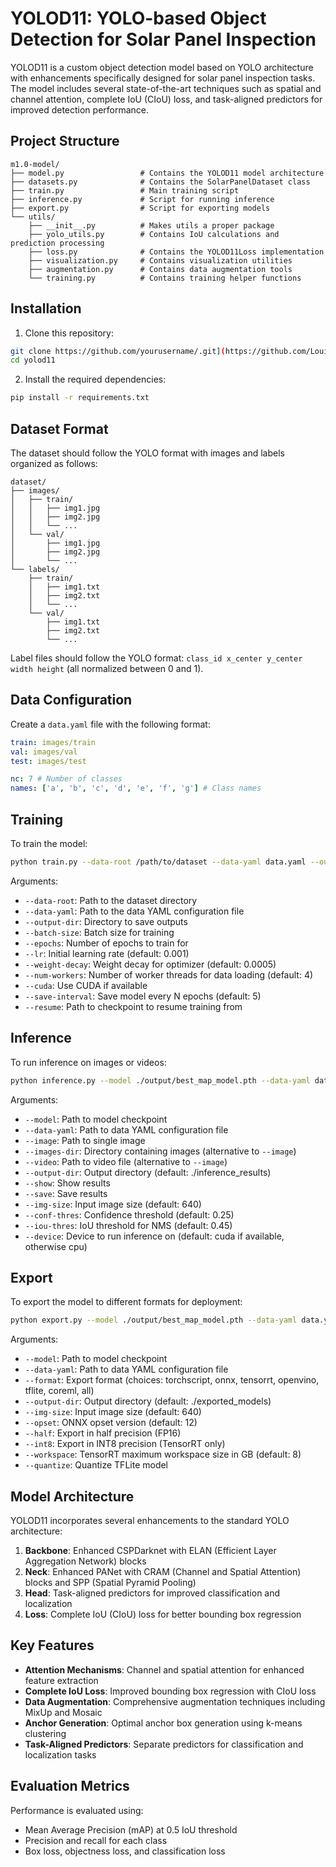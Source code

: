 # YOLOD11: YOLO-based Object Detection for Solar Panel Inspection

YOLOD11 is a custom object detection model based on YOLO architecture with enhancements specifically designed for solar panel inspection tasks. The model includes several state-of-the-art techniques such as spatial and channel attention, complete IoU (CIoU) loss, and task-aligned predictors for improved detection performance.

## Project Structure

```
m1.0-model/
├── model.py                 # Contains the YOLOD11 model architecture
├── datasets.py              # Contains the SolarPanelDataset class
├── train.py                 # Main training script
├── inference.py             # Script for running inference
├── export.py                # Script for exporting models
└── utils/
    ├── __init__.py          # Makes utils a proper package
    ├── yolo_utils.py        # Contains IoU calculations and prediction processing
    ├── loss.py              # Contains the YOLOD11Loss implementation
    ├── visualization.py     # Contains visualization utilities
    ├── augmentation.py      # Contains data augmentation tools
    └── training.py          # Contains training helper functions
```

## Installation

1. Clone this repository:

```bash
git clone https://github.com/yourusername/.git](https://github.com/LouisNguyen1409/m1.0-model.git
cd yolod11
```

2. Install the required dependencies:

```bash
pip install -r requirements.txt
```

## Dataset Format

The dataset should follow the YOLO format with images and labels organized as follows:

```
dataset/
├── images/
│   ├── train/
│   │   ├── img1.jpg
│   │   ├── img2.jpg
│   │   └── ...
│   └── val/
│       ├── img1.jpg
│       ├── img2.jpg
│       └── ...
└── labels/
    ├── train/
    │   ├── img1.txt
    │   ├── img2.txt
    │   └── ...
    └── val/
        ├── img1.txt
        ├── img2.txt
        └── ...
```

Label files should follow the YOLO format: `class_id x_center y_center width height` (all normalized between 0 and 1).

## Data Configuration

Create a `data.yaml` file with the following format:

```yaml
train: images/train
val: images/val
test: images/test

nc: 7 # Number of classes
names: ['a', 'b', 'c', 'd', 'e', 'f', 'g'] # Class names
```

## Training

To train the model:

```bash
python train.py --data-root /path/to/dataset --data-yaml data.yaml --output-dir ./output --batch-size 16 --epochs 100 --cuda
```

Arguments:

- `--data-root`: Path to the dataset directory
- `--data-yaml`: Path to the data YAML configuration file
- `--output-dir`: Directory to save outputs
- `--batch-size`: Batch size for training
- `--epochs`: Number of epochs to train for
- `--lr`: Initial learning rate (default: 0.001)
- `--weight-decay`: Weight decay for optimizer (default: 0.0005)
- `--num-workers`: Number of worker threads for data loading (default: 4)
- `--cuda`: Use CUDA if available
- `--save-interval`: Save model every N epochs (default: 5)
- `--resume`: Path to checkpoint to resume training from

## Inference

To run inference on images or videos:

```bash
python inference.py --model ./output/best_map_model.pth --data-yaml data.yaml --image /path/to/image.jpg --show --save
```

Arguments:

- `--model`: Path to model checkpoint
- `--data-yaml`: Path to data YAML configuration file
- `--image`: Path to single image
- `--images-dir`: Directory containing images (alternative to `--image`)
- `--video`: Path to video file (alternative to `--image`)
- `--output-dir`: Output directory (default: ./inference_results)
- `--show`: Show results
- `--save`: Save results
- `--img-size`: Input image size (default: 640)
- `--conf-thres`: Confidence threshold (default: 0.25)
- `--iou-thres`: IoU threshold for NMS (default: 0.45)
- `--device`: Device to run inference on (default: cuda if available, otherwise cpu)

## Export

To export the model to different formats for deployment:

```bash
python export.py --model ./output/best_map_model.pth --data-yaml data.yaml --format onnx --output-dir ./exported_models
```

Arguments:

- `--model`: Path to model checkpoint
- `--data-yaml`: Path to data YAML configuration file
- `--format`: Export format (choices: torchscript, onnx, tensorrt, openvino, tflite, coreml, all)
- `--output-dir`: Output directory (default: ./exported_models)
- `--img-size`: Input image size (default: 640)
- `--opset`: ONNX opset version (default: 12)
- `--half`: Export in half precision (FP16)
- `--int8`: Export in INT8 precision (TensorRT only)
- `--workspace`: TensorRT maximum workspace size in GB (default: 8)
- `--quantize`: Quantize TFLite model

## Model Architecture

YOLOD11 incorporates several enhancements to the standard YOLO architecture:

1. **Backbone**: Enhanced CSPDarknet with ELAN (Efficient Layer Aggregation Network) blocks
2. **Neck**: Enhanced PANet with CRAM (Channel and Spatial Attention) blocks and SPP (Spatial Pyramid Pooling)
3. **Head**: Task-aligned predictors for improved classification and localization
4. **Loss**: Complete IoU (CIoU) loss for better bounding box regression

## Key Features

- **Attention Mechanisms**: Channel and spatial attention for enhanced feature extraction
- **Complete IoU Loss**: Improved bounding box regression with CIoU loss
- **Data Augmentation**: Comprehensive augmentation techniques including MixUp and Mosaic
- **Anchor Generation**: Optimal anchor box generation using k-means clustering
- **Task-Aligned Predictors**: Separate predictors for classification and localization tasks

## Evaluation Metrics

Performance is evaluated using:

- Mean Average Precision (mAP) at 0.5 IoU threshold
- Precision and recall for each class
- Box loss, objectness loss, and classification loss
